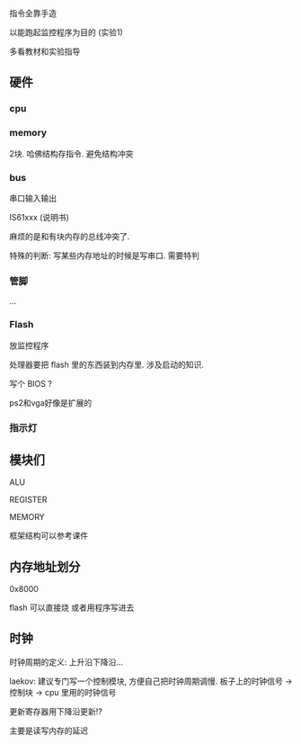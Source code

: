 指令全靠手造

以能跑起监控程序为目的 (实验1)

多看教材和实验指导

## 硬件
### cpu 

### memory 
2块. 哈佛结构存指令. 避免结构冲突

### bus 
串口输入输出

IS61xxx (说明书)

麻烦的是和有块内存的总线冲突了.

特殊的判断: 写某些内存地址的时候是写串口. 需要特判

### 管脚
...

### Flash
放监控程序

处理器要把 flash 里的东西装到内存里. 涉及启动的知识.

写个 BIOS ?

ps2和vga好像是扩展的

### 指示灯

## 模块们
ALU

REGISTER

MEMORY

框架结构可以参考课件

## 内存地址划分
0x8000

flash 可以直接烧 或者用程序写进去

## 时钟
时钟周期的定义: 上升沿下降沿...  

laekov: 建议专门写一个控制模块, 方便自己把时钟周期调慢. 板子上的时钟信号 -> 控制块 -> cpu 里用的时钟信号

更新寄存器用下降沿更新!?

主要是读写内存的延迟
